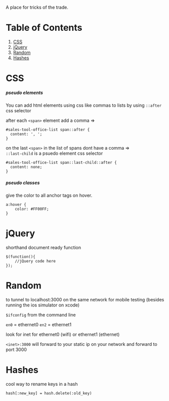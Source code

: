 A place for tricks of the trade.

# Table of Contents
1. [CSS](#css)
2. [jQuery](#jquery)
3. [Random](#random)
4. [Hashes](#hashes)


# CSS

##### pseudo elements
You can add html elements using css like commas to lists by using `::after` css selector

after each `<span>` element add a comma =>
```
#sales-tool-office-list span::after {
  content: ', ';
}
```
on the last `<span>` in the list of spans dont have a comma =><br>
`::last-child` is a psuedo element css selector
```
#sales-tool-office-list span::last-child::after {
  content: none;
}
```

##### pseudo classes
give the color to all anchor tags on hover.
```
a:hover {
    color: #FF00FF;
}
```
# jQuery

shorthand document ready function
```
$(function(){ 
	//jQuery code here 
});
```

# Random

to tunnel to localhost:3000 on the same network for mobile testing (besides running the ios simulator on xcode)

`$ifconfig` from the command line

`en0` = ethernet0
`en2` = ethernet1

look for inet for ethernet0 (wifi) or ethernet1 (ethernet) 

`<inet>:3000` will forward to your static ip on your network and forward to port 3000

# Hashes

cool way to rename keys in a hash

`hash[:new_key] = hash.delete(:old_key)`